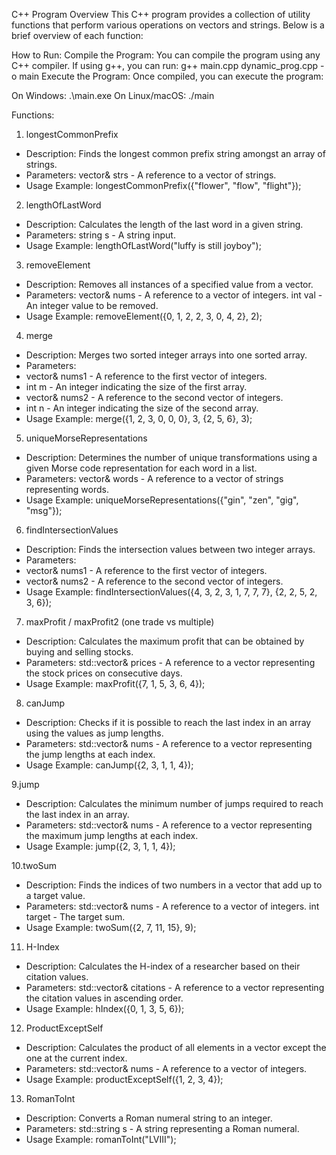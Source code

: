 C++ Program Overview
This C++ program provides a collection of utility functions that perform various operations on vectors and strings. Below is a brief overview of each function:

How to Run:
Compile the Program: You can compile the program using any C++ compiler. If using g++, you can run:
g++ main.cpp dynamic_prog.cpp -o main
Execute the Program: Once compiled, you can execute the program:

On Windows: .\main.exe
On Linux/macOS: ./main

Functions:

1. longestCommonPrefix
 * Description: Finds the longest common prefix string amongst an array of strings.
 * Parameters: vector<string>& strs - A reference to a vector of strings.
 * Usage Example: longestCommonPrefix({"flower", "flow", "flight"});

2. lengthOfLastWord
 * Description: Calculates the length of the last word in a given string.
 * Parameters: string s - A string input.
 * Usage Example: lengthOfLastWord("luffy is still joyboy");

3. removeElement
 * Description: Removes all instances of a specified value from a vector.
 * Parameters: vector<int>& nums - A reference to a vector of integers. int val - An integer value to be removed.
 * Usage Example: removeElement({0, 1, 2, 2, 3, 0, 4, 2}, 2);

4. merge
 * Description: Merges two sorted integer arrays into one sorted array.
 * Parameters:
 *   vector<int>& nums1 - A reference to the first vector of integers.
 *   int m - An integer indicating the size of the first array.
 *   vector<int>& nums2 - A reference to the second vector of integers.
 *   int n - An integer indicating the size of the second array.
 * Usage Example: merge({1, 2, 3, 0, 0, 0}, 3, {2, 5, 6}, 3);

5. uniqueMorseRepresentations
 * Description: Determines the number of unique transformations using a given Morse code representation for each word in a list.
 * Parameters: vector<string>& words - A reference to a vector of strings representing words.
 * Usage Example: uniqueMorseRepresentations({"gin", "zen", "gig", "msg"});

6. findIntersectionValues
 * Description: Finds the intersection values between two integer arrays.
 * Parameters:
 *   vector<int>& nums1 - A reference to the first vector of integers.
 *   vector<int>& nums2 - A reference to the second vector of integers.
 * Usage Example: findIntersectionValues({4, 3, 2, 3, 1, 7, 7, 7}, {2, 2, 5, 2, 3, 6});

7. maxProfit / maxProfit2 (one trade vs multiple)
 * Description: Calculates the maximum profit that can be obtained by buying and selling stocks.
 * Parameters: std::vector<int>& prices - A reference to a vector representing the stock prices on consecutive days.
 * Usage Example: maxProfit({7, 1, 5, 3, 6, 4});

8. canJump
 * Description: Checks if it is possible to reach the last index in an array using the values as jump lengths.
 * Parameters: std::vector<int>& nums - A reference to a vector representing the jump lengths at each index.
 * Usage Example: canJump({2, 3, 1, 1, 4});

9.jump
 * Description: Calculates the minimum number of jumps required to reach the last index in an array.
 * Parameters: std::vector<int>& nums - A reference to a vector representing the maximum jump lengths at each index.
 * Usage Example: jump({2, 3, 1, 1, 4});

10.twoSum
 * Description: Finds the indices of two numbers in a vector that add up to a target value.
 * Parameters: std::vector<int>& nums - A reference to a vector of integers. int target - The target sum.
 * Usage Example: twoSum({2, 7, 11, 15}, 9);

11. H-Index
 * Description: Calculates the H-index of a researcher based on their citation values.
 * Parameters: std::vector<int>& citations - A reference to a vector representing the citation values in ascending order.
 * Usage Example: hIndex({0, 1, 3, 5, 6});

12. ProductExceptSelf
 * Description: Calculates the product of all elements in a vector except the one at the current index.
 * Parameters: std::vector<int>& nums - A reference to a vector of integers.
 * Usage Example: productExceptSelf({1, 2, 3, 4});

13. RomanToInt
 * Description: Converts a Roman numeral string to an integer.
 * Parameters: std::string s - A string representing a Roman numeral.
 * Usage Example: romanToInt("LVIII");


